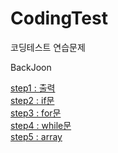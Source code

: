 # CodingTest
코딩테스트 연습문제

BackJoon
  
  [step1 : 출력](https://github.com/YJun1364/CodingTest/tree/main/CodingTest/backJoon/step1_print)
  <br>
  [step2 : if문](https://github.com/YJun1364/CodingTest/tree/main/CodingTest/backJoon/step2_if)
  <br>
  [step3 : for문](https://github.com/YJun1364/CodingTest/tree/main/CodingTest/backJoon/step3_for)
  <br>
  [step4 : while문](https://github.com/YJun1364/CodingTest/tree/main/CodingTest/backJoon/step4_while)
 <br>
  [step5 : array](https://github.com/YJun1364/CodingTest/tree/main/CodingTest/backJoon/step5_array)
